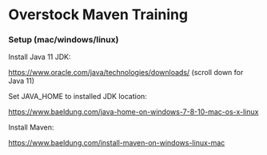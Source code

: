 # Overstock Maven Training

### Setup (mac/windows/linux)

Install Java 11 JDK:

https://www.oracle.com/java/technologies/downloads/ (scroll down for Java 11)

Set JAVA_HOME to installed JDK location:

https://www.baeldung.com/java-home-on-windows-7-8-10-mac-os-x-linux

Install Maven:

https://www.baeldung.com/install-maven-on-windows-linux-mac